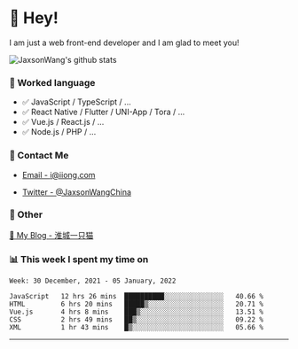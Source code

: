 # 👋 Hey!

I am just a web front-end developer and I am glad to meet you!

![JaxsonWang's github stats](https://github-readme-stats.vercel.app/api?username=JaxsonWang&&show_icons=true&&title_color=1abc9c&&icon_color=1abc9c)


### 📝 Worked language

- ✅ JavaScript / TypeScript / ...
- ✅ React Native / Flutter / UNI-App / Tora / ...
- ✅ Vue.js / React.js / ...
- ✅ Node.js / PHP / ...

### 📮 Contact Me

- [Email - i@iiong.com](mailto:i@iiong.com)

- [Twitter - @JaxsonWangChina](https://twitter.com/JaxsonWangChina)

### 🤪 Other

[📌 My Blog - 淮城一只猫](https://iiong.com)

### 📊 This week I spent my time on

<!--START_SECTION:waka-->
```text
Week: 30 December, 2021 - 05 January, 2022

JavaScript   12 hrs 26 mins  ██████████░░░░░░░░░░░░░░░   40.66 % 
HTML         6 hrs 20 mins   █████▒░░░░░░░░░░░░░░░░░░░   20.71 % 
Vue.js       4 hrs 8 mins    ███▒░░░░░░░░░░░░░░░░░░░░░   13.51 % 
CSS          2 hrs 49 mins   ██▒░░░░░░░░░░░░░░░░░░░░░░   09.22 % 
XML          1 hr 43 mins    █▒░░░░░░░░░░░░░░░░░░░░░░░   05.66 % 
```
<!--END_SECTION:waka-->

---

